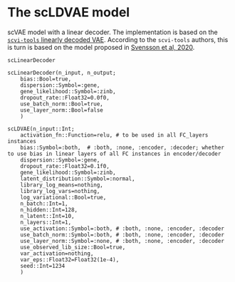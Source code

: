 # The scLDVAE model 

scVAE model with a linear decoder. The implementation is based on the [`scvi-tools` linearly decoded VAE](https://github.com/scverse/scvi-tools/blob/b33b42a04403842591c04e414c8bb4099eaf7006/scvi/model/_linear_scvi.py#L21). According to the `scvi-tools` authors, this is turn is based on the model proposed in [Svensson et al, 2020](https://academic.oup.com/bioinformatics/article/36/11/3418/5807606).

```@docs 
scLinearDecoder
``` 

```@docs
scLinearDecoder(n_input, n_output; 
    bias::Bool=true,
    dispersion::Symbol=:gene,
    gene_likelihood::Symbol=:zinb,
    dropout_rate::Float32=0.0f0,
    use_batch_norm::Bool=true,
    use_layer_norm::Bool=false
    ) 
```

```@docs 
scLDVAE(n_input::Int;
    activation_fn::Function=relu, # to be used in all FC_layers instances
    bias::Symbol=:both,  # :both, :none, :encoder, :decoder; whether to use bias in linear layers of all FC instances in encoder/decoder
    dispersion::Symbol=:gene,
    dropout_rate::Float32=0.1f0,
    gene_likelihood::Symbol=:zinb,
    latent_distribution::Symbol=:normal,
    library_log_means=nothing,
    library_log_vars=nothing,
    log_variational::Bool=true,
    n_batch::Int=1,
    n_hidden::Int=128,
    n_latent::Int=10,
    n_layers::Int=1,
    use_activation::Symbol=:both, # :both, :none, :encoder, :decoder
    use_batch_norm::Symbol=:both, # :both, :none, :encoder, :decoder
    use_layer_norm::Symbol=:none, # :both, :none, :encoder, :decoder
    use_observed_lib_size::Bool=true,
    var_activation=nothing,
    var_eps::Float32=Float32(1e-4),
    seed::Int=1234
    )
```